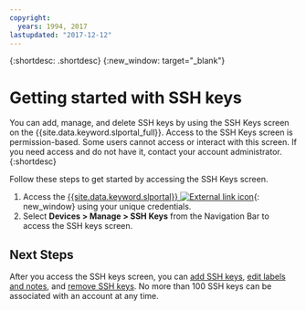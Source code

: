 ```yaml
---
copyright:
  years: 1994, 2017
lastupdated: "2017-12-12"
---
```


{:shortdesc: .shortdesc}
{:new_window: target="_blank"}

# Getting started with SSH keys

You can add, manage, and delete SSH keys by using the SSH Keys screen on the {{site.data.keyword.slportal_full}}. Access to the SSH Keys screen is permission-based. Some users cannot access or interact with this screen. If you need access and do not have it, contact your account administrator. 
{:shortdesc}

Follow these steps to get started by accessing the SSH Keys screen.
1. Access the [{{site.data.keyword.slportal}} ![External link icon](../../icons/launch-glyph.svg "External link icon")](https://control.softlayer.com/){: new_window} using your unique credentials.
2. Select **Devices > Manage > SSH Keys** from the Navigation Bar to access the SSH keys screen.


## Next Steps

After you access the SSH keys screen, you can [add SSH keys](add-ssh-key.html), [edit labels and notes](edit-details-ssh-key.html), and [remove SSH keys](remove-ssh-key.html). No more than 100 SSH keys can be associated with an account at any time.
